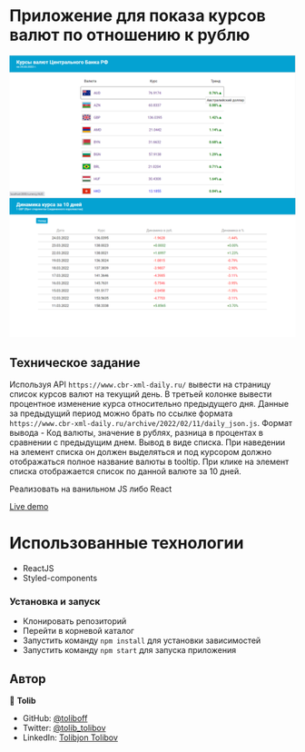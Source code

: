# Приложение для показа курсов валют по отношению к рублю 

![screenshot](1.png)
![screenshot](2.png)
## Техническое задание
Используя API `https://www.cbr-xml-daily.ru/` вывести на страницу список курсов валют на текущий день. В третьей колонке вывести процентное изменение курса относительно предыдущего дня. Данные за предыдущий период можно брать по ссылке формата `https://www.cbr-xml-daily.ru/archive/2022/02/11/daily_json.js`. 
Формат вывода - Код валюты, значение в рублях, разница в процентах в сравнении с предыдущим днем. Вывод в виде списка. При наведении на элемент списка он должен выделяться и под курсором должно отображаться полное название валюты в tooltip.
При клике на элемент списка отображается список по данной валюте за 10 дней.

Реализовать на ванильном JS либо React

[Live demo](https://ruchange.netlify.app/)
# Использованные технологии

- ReactJS
- Styled-components


### Установка и запуск
- Клонировать репозиторий
- Перейти в корневой каталог
- Запустить команду `npm install` для установки зависимостей
- Запустить команду `npm start` для запуска приложения


## Автор

👤 **Tolib**

- GitHub: [@toliboff](https://github.com/toliboff)
- Twitter: [@tolib_tolibov](https://twitter.com/tolib_tolibov)
- LinkedIn: [Tolibjon Tolibov](https://linkedin.com/in/tolibjon-tolibov)
